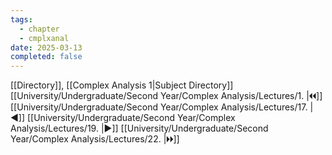```yaml
---
tags:
  - chapter
  - cmplxanal
date: 2025-03-13
completed: false
---
```

[[Directory]], [[Complex Analysis 1|Subject Directory]]
[[University/Undergraduate/Second Year/Complex Analysis/Lectures/1. |🞀🞀]] [[University/Undergraduate/Second Year/Complex Analysis/Lectures/17. |◀]] [[University/Undergraduate/Second Year/Complex Analysis/Lectures/19. |▶]] [[University/Undergraduate/Second Year/Complex Analysis/Lectures/22. |🞂🞂]]
# 
## 
### 